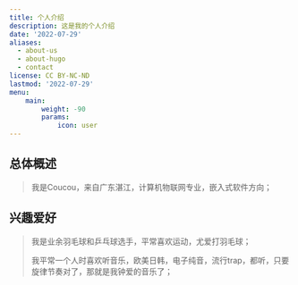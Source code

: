 ```yaml
---
title: 个人介绍
description: 这是我的个人介绍
date: '2022-07-29'
aliases:
  - about-us
  - about-hugo
  - contact
license: CC BY-NC-ND
lastmod: '2022-07-29'
menu:
    main: 
        weight: -90
        params:
            icon: user
---
```

## 总体概述
> 我是Coucou，来自广东湛江，计算机物联网专业，嵌入式软件方向；

## 兴趣爱好
> 我是业余羽毛球和乒乓球选手，平常喜欢运动，尤爱打羽毛球；
>
> 我平常一个人时喜欢听音乐，欧美日韩，电子纯音，流行trap，都听，只要旋律节奏对了，那就是我钟爱的音乐了；



